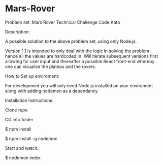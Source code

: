 # Mars-Rover
Problem set:   Mars Rover Technical Challenge  Code Kata

Description:

A possible solution to the above problem set, using only Node.js.

Version 1.1 is intended to only deal with the logic in solving the problem hence all the values are hardcoded in.
Will iterate subsequent versions first allowing for user input and thereafter a possible React front-end
whereby one can visualise the plateau and the rovers.

How to Set up enviroment:

For development you will only need Node.js installed on your enviroment along with adding nodemon as a dependancy.

Installation Instructions:

Clone repo

CD into folder

$ npm install

$ npm install -g nodemon

Start and watch:

$ nodemon index
